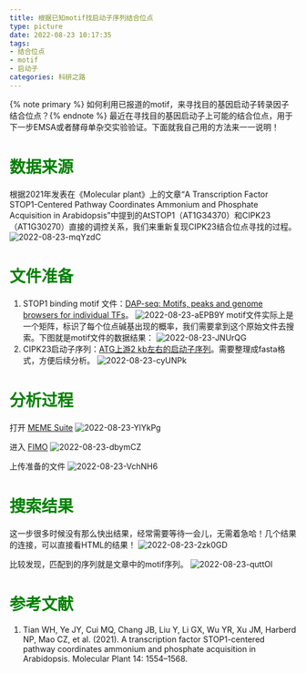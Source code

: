 ```yaml
---
title: 根据已知motif找启动子序列结合位点
type: picture
date: 2022-08-23 10:17:35
tags:
- 结合位点
- motif
- 启动子
categories: 科研之路
---
```


<meta name="referrer" content="no-referrer" />


{% note primary %} 如何利用已报道的motif，来寻找目的基因启动子转录因子结合位点？{% endnote %}
最近在寻找目的基因启动子上可能的结合位点，用于下一步EMSA或者酵母单杂交实验验证。下面就我自己用的方法来一一说明！
<!--more-->

# <font color=green>数据来源</font>
根据2021年发表在《Molecular plant》上的文章“A Transcription Factor STOP1-Centered Pathway Coordinates Ammonium and Phosphate Acquisition in Arabidopsis”中提到的AtSTOP1（AT1G34370）和CIPK23（AT1G30270）直接的调控关系，我们来重新复现CIPK23结合位点寻找的过程。
![2022-08-23-mqYzdC](https://raw.githubusercontent.com/Lxmic/Picture-bed/master/uPic/2022-08-23-mqYzdC.png)

# <font color=green>文件准备</font>
1. STOP1 binding motif 文件：[DAP\-seq: Motifs, peaks and genome browsers for individual TFs](http://neomorph.salk.edu/dap_web/pages/browse_table_aj.php)。
![2022-08-23-aEPB9Y](https://raw.githubusercontent.com/Lxmic/Picture-bed/master/uPic/2022-08-23-aEPB9Y.png)
motif文件实际上是一个矩阵，标识了每个位点碱基出现的概率，我们需要拿到这个原始文件去搜索。下图就是motif文件的数据结果：
![2022-08-23-JNUrQG](https://raw.githubusercontent.com/Lxmic/Picture-bed/master/uPic/2022-08-23-JNUrQG.png)
2. CIPK23启动子序列：[ATG上游2 kb左右的启动子序列](https://seqviewer.arabidopsis.org/servlets/sv?action=nucleft&pid=0&option=0&option2=0&on=0)。需要整理成fasta格式，方便后续分析。
![2022-08-23-cyUNPk](https://raw.githubusercontent.com/Lxmic/Picture-bed/master/uPic/2022-08-23-cyUNPk.png)

# <font color=green>分析过程</font>
打开 [MEME Suite](https://meme-suite.org/meme/index.html)
![2022-08-23-YlYkPg](https://raw.githubusercontent.com/Lxmic/Picture-bed/master/uPic/2022-08-23-YlYkPg.png)

进入 [FIMO](https://meme-suite.org/meme/tools/fimo)
![2022-08-23-dbymCZ](https://raw.githubusercontent.com/Lxmic/Picture-bed/master/uPic/2022-08-23-dbymCZ.png)

上传准备的文件
![2022-08-23-VchNH6](https://raw.githubusercontent.com/Lxmic/Picture-bed/master/uPic/2022-08-23-VchNH6.png)

# <font color=green>搜索结果</font>
这一步很多时候没有那么快出结果，经常需要等待一会儿，无需着急哈！几个结果的连接，可以直接看HTML的结果！
![2022-08-23-2zk0GD](https://raw.githubusercontent.com/Lxmic/Picture-bed/master/uPic/2022-08-23-2zk0GD.png)

比较发现，匹配到的序列就是文章中的motif序列。
![2022-08-23-quttOl](https://raw.githubusercontent.com/Lxmic/Picture-bed/master/uPic/2022-08-23-quttOl.png)

# <font color=green>参考文献</font>
1. Tian WH, Ye JY, Cui MQ, Chang JB, Liu Y, Li GX, Wu YR, Xu JM, Harberd NP, Mao CZ, et al. (2021). A transcription factor STOP1-centered pathway coordinates ammonium and phosphate acquisition in Arabidopsis. Molecular Plant 14: 1554–1568.
